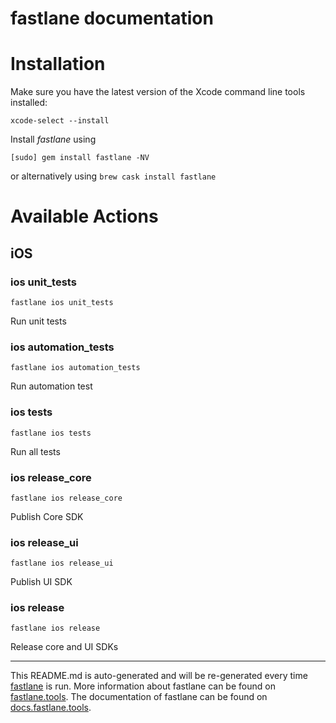 fastlane documentation
================
# Installation

Make sure you have the latest version of the Xcode command line tools installed:

```
xcode-select --install
```

Install _fastlane_ using
```
[sudo] gem install fastlane -NV
```
or alternatively using `brew cask install fastlane`

# Available Actions
## iOS
### ios unit_tests
```
fastlane ios unit_tests
```
Run unit tests
### ios automation_tests
```
fastlane ios automation_tests
```
Run automation test
### ios tests
```
fastlane ios tests
```
Run all tests
### ios release_core
```
fastlane ios release_core
```
Publish Core SDK
### ios release_ui
```
fastlane ios release_ui
```
Publish UI SDK
### ios release
```
fastlane ios release
```
Release core and UI SDKs

----

This README.md is auto-generated and will be re-generated every time [fastlane](https://fastlane.tools) is run.
More information about fastlane can be found on [fastlane.tools](https://fastlane.tools).
The documentation of fastlane can be found on [docs.fastlane.tools](https://docs.fastlane.tools).
